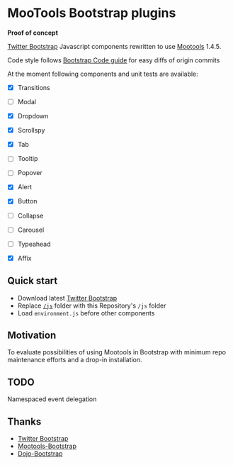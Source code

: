 # MooTools Bootstrap plugins
**Proof of concept**

[Twitter Bootstrap](http://twitter.github.com/bootstrap) Javascript components rewritten to use [Mootools](http://mootools.com) 1.4.5.

Code style follows [Bootstrap Code guide](https://github.com/mdo/code-guide#javascript-generated%20markup) for easy diffs of origin commits

At the moment following components and unit tests are available:
- [x] Transitions
- [ ] Modal
- [x] Dropdown
- [x] Scrollspy
- [x] Tab
- [ ] Tooltip
- [ ] Popover
- [x] Alert
- [x] Button
- [ ] Collapse
- [ ] Carousel
- [ ] Typeahead
- [x] Affix


## Quick start

+ Download latest [Twitter Bootstrap](https://github.com/twitter/bootstrap/tags)
+ Replace [`/js`](https://github.com/twitter/bootstrap/tree/master/js) folder with this Repository's `/js` folder
+ Load `environment.js` before other components


## Motivation

To evaluate possibilities of using Mootools in Bootstrap with minimum repo maintenance efforts and a drop-in installation.


## TODO
Namespaced event delegation


## Thanks
- [Twitter Bootstrap](https://github.com/twitter/bootstrap/)
- [Mootools-Bootstrap](https://github.com/anutron/mootools-bootstrap/)
- [Dojo-Bootstrap](https://github.com/xsokev/Dojo-Bootstrap)
